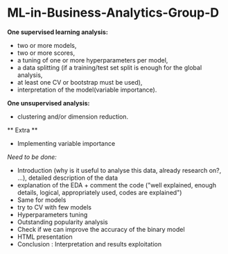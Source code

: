 # ML-in-Business-Analytics-Group-D

**One supervised learning analysis:**
- two or more models,
- two or more scores,
- a tuning of one or more hyperparameters per model,
- a data splitting (if a training/test set split is enough for the global analysis,
- at least one CV or bootstrap must be used),
- interpretation of the model(variable importance).

**One unsupervised analysis:**
- clustering and/or dimension reduction.

** Extra **
- Implementing variable importance



*Need to be done:*

- Introduction (why is it useful to analyse this data, already research on?, ...), detailed description of the data
- explanation of the EDA + comment the code ("well explained, enough details, logical, appropriately used, codes are explained")
- Same for models
- try to CV with few models
- Hyperparameters tuning
- Outstanding popularity analysis
- Check if we can improve the accuracy of the binary model
- HTML presentation
- Conclusion : Interpretation and results exploitation
